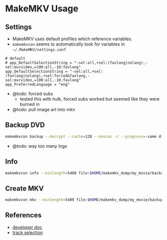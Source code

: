 # MakeMKV Usage

## Settings

- MakeMKV uses default profiles which reference variables.
- `makemkvcon` seems to automatically look for variables in `~/.MakeMKV/settings.conf`

```shell
# default
# app_DefaultSelectionString = "-sel:all,+sel:(favlang|nolang),-sel:mvcvideo,=100:all,-10:favlang"
app_DefaultSelectionString = "-sel:all,+sel:(favlang|nolang),+sel:forced&favlang,-sel:mvcvideo,=100:all,-10:favlang"
app_PreferredLanguage = "eng"
```

- @todo: forced subs
    - tested this with hulk, forced subs worked but seemed like they were burned in
- @todo: pull image art into mkv

## Backup DVD

```sh
makemkvcon backup --decrypt --cache=128 --noscan -r --progress=-same disc:0 $HOME/makemkv_dump/my_movie/backup
```

- @todo: way too many logs
## Info

```sh
makemkvcon info --minlength=5400 file:$HOME/makemkv_dump/my_movie/backup
```

## Create MKV

```sh
makemkvcon mkv --minlength=5400 file:$HOME/makemkv_dump/my_movie/backup all $HOME/makemkv_dump/my_movie/mkv
```

## References

- [developer doc](https://www.makemkv.com/developers/usage.txt)
- [track selection](https://forum.makemkv.com/forum/viewtopic.php?f=10&t=4386)
